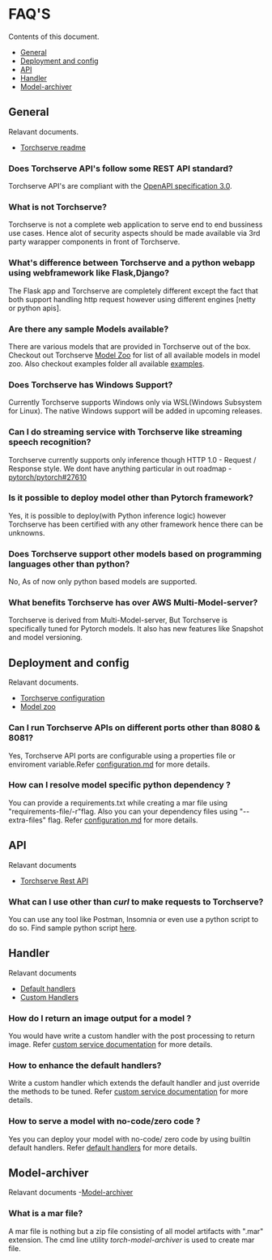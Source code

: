 # FAQ'S
Contents of this document.
* [General](#general)
* [Deployment and config](#deployment-and-config)
* [API](#api)
* [Handler](#handler)
* [Model-archiver](#model-archiver)

## General
Relavant documents.
- [Torchserve readme](https://github.com/pytorch/serve#torchserve)

### Does Torchserve API's  follow some REST API standard?
Torchserve API's are compliant with the [OpenAPI specification 3.0](https://swagger.io/specification/).

### What is not Torchserve?
Torchserve is not a complete web application to serve end to end bussiness use cases. Hence alot of security aspects should be made available via 3rd party warapper components in front of Torchserve.

### What's difference between Torchserve and a python webapp using webframework like Flask,Django?
The Flask app and Torchserve are completely different except the fact that both support handling http request however using different engines [netty or python apis].

###  Are there any sample Models available?
There are various models that are provided in Torchserve out of the box. Checkout out Torchserve [Model Zoo](https://github.com/pytorch/serve/blob/master/docs/model_zoo.md) for list of all available models in model zoo. Also checkout examples folder all available [examples](https://github.com/pytorch/serve/tree/master/examples).

### Does Torchserve has Windows Support?
Currently Torchserve supports Windows only via WSL(Windows Subsystem for Linux).
The native Windows support will be added in upcoming releases.

### Can I do streaming service with Torchserve like streaming speech recognition?
Torchserve currently supports only inference though HTTP 1.0 - Request / Response style.
We dont have anything particular in out roadmap - [pytorch/pytorch#27610](https://github.com/pytorch/pytorch/issues/27610)

### Is it possible to deploy model other than Pytorch framework?
Yes, it is possible to deploy(with Python inference logic) however Torchserve has been certified with any other framework hence there can be unknowns.

###  Does Torchserve support other models based on programming languages other than python?
No, As of now only python based models are supported.


### What benefits Torchserve has over AWS Multi-Model-server?
Torchserve is derived from Multi-Model-server, But Torchserve is specifically tuned for Pytorch models. It also has new features like Snapshot and model versioning.

## Deployment and config
Relavant documents.
- [Torchserve configuration](https://github.com/pytorch/serve/blob/master/docs/configuration.md)
- [Model zoo](https://github.com/pytorch/serve/blob/master/docs/model_zoo.md#model-zoo)

### Can I run Torchserve APIs on different ports other than 8080 & 8081?
Yes, Torchserve API ports are configurable using a properties file or enviroment variable.Refer  [configuration.md](https://github.com/pytorch/serve/blob/master/docs/configuration.md) for more details.


### How can I resolve model  specific python dependency ?
You can provide a requirements.txt while creating a mar file using "requirements-file/-r"flag. Also you can your dependency files using "--extra-files" flag. Refer  [configuration.md](https://github.com/pytorch/serve/blob/master/docs/configuration.md) for more details.


## API
Relavant documents
- [Torchserve Rest API](https://github.com/pytorch/serve/blob/master/docs/model_zoo.md#model-zoo)
###  What can I use other than *curl* to make requests to Torchserve?
You can use any tool like Postman, Insomnia or even use a python script to do so. Find sample python script [here](https://github.com/pytorch/serve/blob/master/docs/default_handlers.md#torchserve-default-inference-handlers).


## Handler
Relavant documents
- [Default handlers](https://github.com/pytorch/serve/blob/master/docs/model_zoo.md#model-zoo)
- [Custom Handlers](https://github.com/pytorch/serve/blob/master/docs/custom_service.md#custom-handlers)

###  How do I return an image output for a model ?
You would have write a custom handler with the post processing to return image.
Refer [custom  service documentation](https://github.com/pytorch/serve/blob/master/docs/custom_service.md#custom-handlers) for more details.

### How to enhance  the default handlers?
Write a custom handler which extends the default handler and just override the methods to be tuned.
Refer  [custom  service documentation](https://github.com/pytorch/serve/blob/master/docs/custom_service.md#custom-handlers) for more details.

### How to serve a model with no-code/zero code ?
Yes you can deploy your model with no-code/ zero code by using builtin default handlers. Refer [default handlers](https://github.com/pytorch/serve/blob/master/docs/default_handlers.md#torchserve-default-inference-handlers) for more details.

## Model-archiver
 Relavant documents
 -[Model-archiver ](https://github.com/pytorch/serve/tree/master/model-archiver#torch-model-archiver-for-torchserve)

### What is a mar file?
A mar file is nothing but a zip file consisting of all model artifacts with ".mar" extension. The cmd line utility *torch-model-archiver*  is used to create mar file.